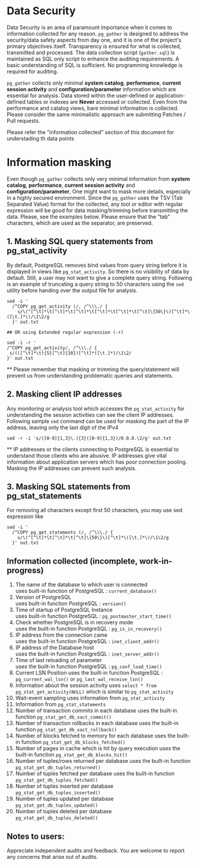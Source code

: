 # Data Security 
Data Security is an area of paramount importance when it comes to information collected for any reason. `pg_gather` is designed to address the security/data safety aspects from day one, and it is one of the project's primary objectives itself. Transparency is ensured for what is collected, transmitted and processed. The data collection script (`gather.sql`) is maintained as SQL only script to enhance the auditing requirements. A basic understanding of SQL is sufficient. No programming knowledge is required for auditing.
  
`pg_gather` collects only minimal **system catalog**, **performance**, **current session activity** and **configuration/parameter** information which are essential for analysis. Data stored within the user-defined or application-defined tables or indexes are **Never** accessed or collected. Even from the performance and catalog views, bare minimal information is collected. Please consider the same minimalistic approach are submitting Patches / Pull requests. 

Please refer the "information collected" section of this document for understading th data points 

# Information masking
Even though `pg_gather` collects only very minimal information from  **system catalog**, **performance**, **current session activity** and **configuration/parameter**, One might want to mask more details, especially in a highly secured environment. Since the `pg_gather` uses the TSV (Tab Separated Value) format for the collected,  any tool or editor with regular expression will be good for data masking/trimming before transmitting the data. Please, see the examples below. Please ensure that the "tab" characters, which are used as the separator, are preserved.

## 1. Masking SQL query statements from pg_stat_activity
By default, PostgreSQL removes bind values from query string before it is displayed in views like `pg_stat_activity`. So there is no visibility of data by default. Still, a user may not want to give a complete query string. Following is an example of truncating a query string to 50 characters using the `sed` utility before handing over the output file for analysis.
```
sed -i '
  /^COPY pg_get_activity (/, /^\\\./ {
    s/\(^[^\t]*\t[^\t]*\t[^\t]*\t[^\t]*\t[^\t]*\t[^\t]\{50\}\)[^\t]*\([\t.]*\)/\1\2/g
  }' out.txt

## OR using Extended regular expression (-r)

sed -i -r '
/^COPY pg_get_activity/, /^\\\./ {
 s/(([^\t]*\t){5}[^\t]{10})[^\t]*([\t.]*)/\1\2/
}' out.txt

```
** Please remember that masking or trimming the query/statement will prevent us from understanding problematic queries and statements.
## 2. Masking client IP addresses
Any monitoring or analysis tool which accesses the `pg_stat_activity` for understanding the session activities can see the client IP addresses. Following sample `sed` command can be used for masking the part of the IP address, leaving only the last digit of the IPv4
```
sed -r -i 's/([0-9]{1,3}\.){3}([0-9]{1,3})/0.0.0.\2/g' out.txt
```
** IP addresses or the clients connecting to PostgreSQL is essential to understand those clients who are abusive. IP addresses give vital information about application servers which has poor connection pooling. Masking the IP addresses can prevent such analysis.

## 3. Masking SQL statements from pg_stat_statements
For removing all characters except first 50 characters, you may use sed expression like
```
sed -i '
  /^COPY pg_get_statements (/, /^\\\./ {
    s/\(^[^\t]*\t[^\t]*\t[^\t]\{50\}\)[^\t]*\([\t.]*\)/\1\2/g
  }' out.txt
```


## Information collected  (incomplete, work-in-progress)

1. The name of the database to which user is connected  
   uses built-in function of PostgreSQL : `current_database()`
2. Version of PostgreSQL  
   uses built-in function PostgreSQL : `version()`
3. Time of startup of PostgreSQL Instance  
   uses built-in function PostgreSQL : `pg_postmaster_start_time()`
4. Check whether PostgreSQL is in recovery mode  
   uses the built-in function PostgreSQL : `pg_is_in_recovery()`
5. IP address from the connection came  
   uses the built-in function PostgreSQL : `inet_client_addr()`
6. IP address of the Database host  
   uses the built-in function PostgreSQL : `inet_server_addr()`
7. Time of last reloading of parameter  
   uses the built-in function PostgreSQL : `pg_conf_load_time()`
8. Current LSN Position
   uses the built-in function PostgreSQL : `pg_current_wal_lsn()` or `pg_last_wal_receive_lsn()`
9. Information about the session activity
   uses `select * from pg_stat_get_activity(NULL)` which is similar to `pg_stat_activity`
10. Wait-event sampling
    uses information from `pg_stat_activity`
11. Information from `pg_stat_statements`
12. Number of transaction commits in each database
    uses the built-in function `pg_stat_get_db_xact_commit()`
13. Number of transaction rollbacks in each database
    uses the built-in function `pg_stat_get_db_xact_rollback()`
14. Number of blocks fetched to memory for each database
    uses the built-in function `pg_stat_get_db_blocks_fetched()`
15. Number of pages in cache which is hit by query execution
    uses the built-in function `pg_stat_get_db_blocks_hit()`
16. Number of tuples/rows returned per database
    uses the built-in function `pg_stat_get_db_tuples_returned()`
17. Number of tuples fetched per database
    uses the built-in function `pg_stat_get_db_tuples_fetched()`
18. Number of tuples inserted per database
   `pg_stat_get_db_tuples_inserted()`
19. Number of tuples updated per database
    `pg_stat_get_db_tuples_updated()`
20. Number of tuples deleted per database
    `pg_stat_get_db_tuples_deleted()` 

## Notes to users:
Appreciate independent audits and feedback. You are welcome to report any concerns that arise out of audits.
